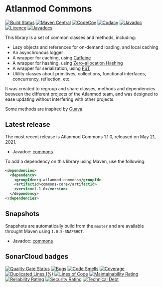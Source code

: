 Atlanmod Commons
===
[![Build Status](https://travis-ci.org/atlanmod/Commons.svg?branch=master)](https://travis-ci.org/atlanmod/Commons)
[![Maven Central](https://maven-badges.herokuapp.com/maven-central/org.atlanmod.commons/commons-core/badge.svg)](https://maven-badges.herokuapp.com/maven-central/org.atlanmod.commons/commons-core)
[![CodeCov](https://codecov.io/gh/atlanmod/Commons/branch/master/graph/badge.svg)](https://codecov.io/gh/atlanmod/Commons/branch/master)
[![Codacy](https://api.codacy.com/project/badge/Grade/d5df667a5b264f9e95ad0095719b7d6a)](https://www.codacy.com/app/atlanmod/Commons?utm_source=github.com&amp;utm_medium=referral&amp;utm_content=atlanmod/Commons&amp;utm_campaign=Badge_Grade)
[![Javadoc](https://img.shields.io/badge/javadoc--blue.svg)](https://atlanmod.github.io/Commons/releases/latest/doc/)
[![Licence](https://img.shields.io/badge/licence-EPL--2.0-blue.svg)](https://www.eclipse.org/legal/epl-2.0/)
[![Javadocs](https://www.javadoc.io/badge/org.atlanmod.commons/commons-core.svg)](https://www.javadoc.io/doc/org.atlanmod.commons/commons-core)

This library is a set of common classes and methods, including:
-   Lazy objects and references for on-demand loading, and local caching
-   An asynchronous logger
-   A wrapper for caching, using [Caffeine][caffeine-home]
-   A wrapper for hashing, using [Zero-allocation Hashing][zah-home]
-   A wrapper for serialization, using [FST][fst-home]
-   Utility classes about primitives, collections, functional interfaces, concurrency, reflection, etc.

It was created to regroup and share classes, methods and dependencies between the different projects of the Atlanmod 
team, and was designed to ease updating without interfering with other projects.

Some methods are inspired by [Guava][guava-home].

## Latest release

The most recent release is Atlanmod Commons 1.1.0, released on May 21, 2021.
-   Javadoc: [commons][release-doc]

To add a dependency on this library using Maven, use the following:
```xml
<dependencies>
  <dependency>
    <groupId>org.atlanmod.commons</groupId>
    <artifactId>commons-core</artifactId>
    <version>1.1.0</version>
  </dependency>
</dependencies>
```

## Snapshots

Snapshots are automatically build from the `master` and are available throught Maven using `1.0.5-SNAPSHOT`.
-   Javadoc: [commons][snapshot-doc]


[release-doc]: https://atlanmod.github.io/Commons/releases/latest/doc/
[snapshot-doc]: https://atlanmod.github.io/Commons/releases/snapshot/doc/

[guava-home]: https://github.com/google/guava
[caffeine-home]: https://github.com/ben-manes/caffeine
[zah-home]: https://github.com/OpenHFT/Zero-Allocation-Hashing
[fst-home]: https://github.com/RuedigerMoeller/fast-serialization

## SonarCloud badges

[![Quality Gate Status](https://sonarcloud.io/api/project_badges/measure?project=org.atlanmod.commons%3Acommons&metric=alert_status)](https://sonarcloud.io/dashboard?id=org.atlanmod.commons%3Acommons)
[![Bugs](https://sonarcloud.io/api/project_badges/measure?project=org.atlanmod.commons%3Acommons&metric=bugs)](https://sonarcloud.io/dashboard?id=org.atlanmod.commons%3Acommons)
[![Code Smells](https://sonarcloud.io/api/project_badges/measure?project=org.atlanmod.commons%3Acommons&metric=code_smells)](https://sonarcloud.io/dashboard?id=org.atlanmod.commons%3Acommons)
[![Coverage](https://sonarcloud.io/api/project_badges/measure?project=org.atlanmod.commons%3Acommons&metric=coverage)](https://sonarcloud.io/dashboard?id=org.atlanmod.commons%3Acommons)
[![Duplicated Lines (%)](https://sonarcloud.io/api/project_badges/measure?project=org.atlanmod.commons%3Acommons&metric=duplicated_lines_density)](https://sonarcloud.io/dashboard?id=org.atlanmod.commons%3Acommons)
[![Lines of Code](https://sonarcloud.io/api/project_badges/measure?project=org.atlanmod.commons%3Acommons&metric=ncloc)](https://sonarcloud.io/dashboard?id=org.atlanmod.commons%3Acommons)
[![Maintainability Rating](https://sonarcloud.io/api/project_badges/measure?project=org.atlanmod.commons%3Acommons&metric=sqale_rating)](https://sonarcloud.io/dashboard?id=org.atlanmod.commons%3Acommons)
[![Reliability Rating](https://sonarcloud.io/api/project_badges/measure?project=org.atlanmod.commons%3Acommons&metric=reliability_rating)](https://sonarcloud.io/dashboard?id=org.atlanmod.commons%3Acommons)
[![Security Rating](https://sonarcloud.io/api/project_badges/measure?project=org.atlanmod.commons%3Acommons&metric=security_rating)](https://sonarcloud.io/dashboard?id=org.atlanmod.commons%3Acommons)
[![Technical Debt](https://sonarcloud.io/api/project_badges/measure?project=org.atlanmod.commons%3Acommons&metric=sqale_index)](https://sonarcloud.io/dashboard?id=org.atlanmod.commons%3Acommons)
